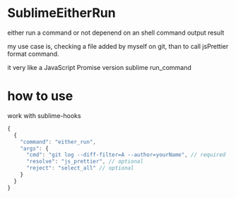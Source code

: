 # SublimeEitherRun

either run a command or not depenend on an shell command output result

my use case is, checking a file added by myself on git, than to call jsPrettier format command.

it very like a JavaScript Promise version sublime run_command

# how to use

work with sublime-hooks

```js
{
  {
    "command": "either_run",
    "args": {
      "cmd": "git log --diff-filter=A --author=yourName", // required
      "resolve": "js_prettier", // optional
      "reject": "select_all" // optional
    }
  }
}
```
